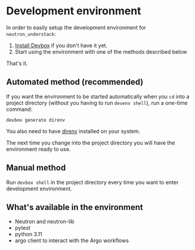 # Development environment

In order to easily setup the development environment for `neutron_understack`:

1. [Install Devbox](https://www.jetify.com/devbox/docs/installing_devbox/) if
   you don't have it yet.
2. Start using the environment with one of the methods described below

That's it.

## Automated method (recommended)

If you want the environment to be started automatically when you `cd` into a
project directory (without you having to run `devenv shell`), run a one-time
command:

`devbox generate direnv`

You also need to have [direnv](https://direnv.net/docs/installation.html)
installed on your system.

The next time you change into the project directory you will have the
environment ready to use.

## Manual method

Run `devbox shell` in the project directory every time you want to enter
development environment.

## What's available in the environment

- Neutron and neutron-lib
- pytest
- python 3.11
- argo client to interact with the Argo workflows
